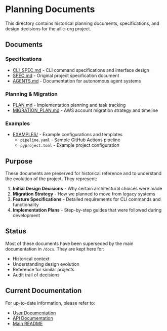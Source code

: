 # Planning Documents

This directory contains historical planning documents, specifications, and design decisions for the aillc-org project.

## Documents

### Specifications
- [CLI_SPEC.md](CLI_SPEC.md) - CLI command specifications and interface design
- [SPEC.md](SPEC.md) - Original project specification document
- [AGENTS.md](AGENTS.md) - Documentation for autonomous agent systems

### Planning & Migration
- [PLAN.md](PLAN.md) - Implementation planning and task tracking
- [MIGRATION_PLAN.md](MIGRATION_PLAN.md) - AWS account migration strategy and timeline

### Examples
- [EXAMPLES/](EXAMPLES/) - Example configurations and templates
  - `pipeline.yaml` - Sample GitHub Actions pipeline
  - `pyproject.toml` - Example project configuration

## Purpose

These documents are preserved for historical reference and to understand the evolution of the project. They represent:

1. **Initial Design Decisions** - Why certain architectural choices were made
2. **Migration Strategy** - How we planned to move from legacy systems
3. **Feature Specifications** - Detailed requirements for CLI commands and functionality
4. **Implementation Plans** - Step-by-step guides that were followed during development

## Status

Most of these documents have been superseded by the main documentation in `/docs`. They are kept here for:

- Historical context
- Understanding design evolution
- Reference for similar projects
- Audit trail of decisions

## Current Documentation

For up-to-date information, please refer to:
- [User Documentation](../docs/)
- [API Documentation](../pdoc/)
- [Main README](../README.md)
